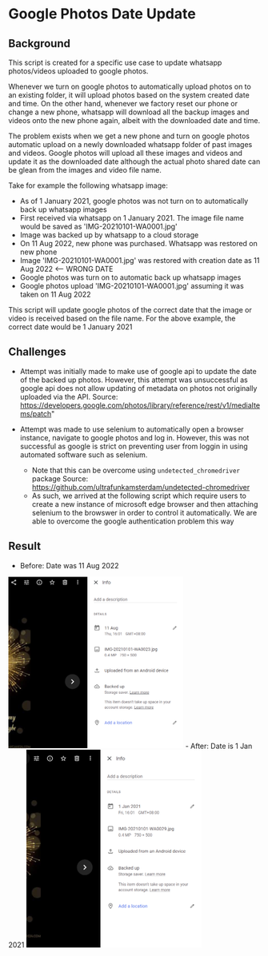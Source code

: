 # Google Photos Date Update

## Background

This script is created for a specific use case to update whatsapp photos/videos uploaded to google photos.

Whenever we turn on google photos to automatically upload photos on to an existing folder, it will upload photos based on the system created date and time. On the other hand, whenever we factory reset our phone or change a new phone, whatsapp will download all the backup images and videos onto the new phone again, albeit with the downloaded date and time.

The problem exists when we get a new phone and turn on google photos automatic upload on a newly downloaded whatsapp folder of past images and videos. Google photos will upload all these images and videos and update it as the downloaded date although the actual photo shared date can be glean from the images and video file name.

Take for example the following whatsapp image:
- As of 1 January 2021, google photos was not turn on to automatically back up whatsapp images
- First received via whatsapp on 1 January 2021. The image file name would be saved as 'IMG-20210101-WA0001.jpg'
- Image was backed up by whatsapp to a cloud storage
- On 11 Aug 2022, new phone was purchased. Whatsapp was restored on new phone
- Image 'IMG-20210101-WA0001.jpg' was restored with creation date as 11 Aug 2022 <-- WRONG DATE
- Google photos was turn on to automatic back up whatsapp images
- Google photos upload 'IMG-20210101-WA0001.jpg' assuming it was taken on 11 Aug 2022

This script will update google photos of the correct date that the image or video is received based on the file name. For the above example, the correct date would be 1 January 2021

## Challenges

- Attempt was initially made to make use of google api to update the date of the backed up photos. However, this attempt was unsuccessful as google api does not allow updating of metadata on photos not originally uploaded via the API. Source: https://developers.google.com/photos/library/reference/rest/v1/mediaItems/patch"

- Attempt was made to use selenium to automatically open a browser instance, navigate to google photos and log in. However, this was not successful as google is strict on preventing user from loggin in using automated software such as selenium.
    - Note that this can be overcome using `undetected_chromedriver` package Source: https://github.com/ultrafunkamsterdam/undetected-chromedriver
    - As such, we arrived at the following script which require users to create a new instance of microsoft edge browser and then attaching selenium to the browswer in order to control it automatically. We are able to overcome the google authentication problem this way
    
## Result
- Before: Date was 11 Aug 2022
<img src="original_date.png" width="350">
- After: Date is 1 Jan 2021
<img src="updated_date.png" width="350">

